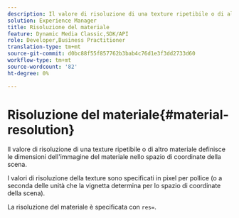 ```yaml
---
description: Il valore di risoluzione di una texture ripetibile o di altro materiale definisce le dimensioni dell'immagine del materiale nello spazio di coordinate della scena.
solution: Experience Manager
title: Risoluzione del materiale
feature: Dynamic Media Classic,SDK/API
role: Developer,Business Practitioner
translation-type: tm+mt
source-git-commit: d0bc88f55f857762b3bab4c76d1e3f3dd2733d60
workflow-type: tm+mt
source-wordcount: '82'
ht-degree: 0%

---
```



# Risoluzione del materiale{#material-resolution}

Il valore di risoluzione di una texture ripetibile o di altro materiale definisce le dimensioni dell&#39;immagine del materiale nello spazio di coordinate della scena.

I valori di risoluzione della texture sono specificati in pixel per pollice (o a seconda delle unità che la vignetta determina per lo spazio di coordinate della scena).

La risoluzione del materiale è specificata con `res=`.
